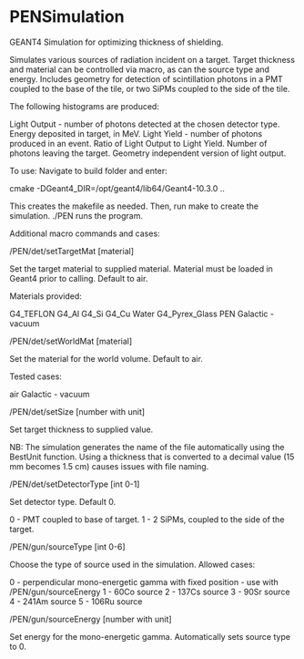 # PENSimulation
GEANT4 Simulation for optimizing thickness of shielding.

Simulates various sources of radiation incident on a target. Target thickness and material can be controlled via macro, as can the source type and energy. Includes geometry for detection of scintillation photons in a PMT coupled to the base of the tile, or two SiPMs coupled to the side of the tile.

The following histograms are produced:

Light Output - number of photons detected at the chosen detector type.
Energy deposited in target, in MeV.
Light Yield - number of photons produced in an event.
Ratio of Light Output to Light Yield.
Number of photons leaving the target. Geometry independent version of light output.

To use: Navigate to build folder and enter:

cmake -DGeant4_DIR=/opt/geant4/lib64/Geant4-10.3.0 ..

This creates the makefile as needed. Then, run make to create the simulation. ./PEN runs the program.

Additional macro commands and cases:

/PEN/det/setTargetMat [material]

Set the target material to supplied material. Material must be loaded in Geant4 prior to calling. Default to air.

Materials provided:

G4_TEFLON
G4_Al
G4_Si
G4_Cu
Water
G4_Pyrex_Glass
PEN
Galactic - vacuum

/PEN/det/setWorldMat [material]

Set the material for the world volume. Default to air.

Tested cases:

air
Galactic - vacuum

/PEN/det/setSize [number with unit]

Set target thickness to supplied value.

NB: The simulation generates the name of the file automatically using the BestUnit function. Using a thickness that is converted to a decimal value (15 mm becomes 1.5 cm) causes issues with file naming.

/PEN/det/setDetectorType [int 0-1]

Set detector type. Default 0.

  0 - PMT coupled to base of target.
  1 - 2 SiPMs, coupled to the side of the target.

/PEN/gun/sourceType [int 0-6]

Choose the type of source used in the simulation. Allowed cases:

  0 - perpendicular mono-energetic gamma with fixed position - use with /PEN/gun/sourceEnergy
  1 - 60Co source
  2 - 137Cs source
  3 - 90Sr source
	4 - 241Am source
	5 - 106Ru source

/PEN/gun/sourceEnergy [number with unit]

Set energy for the mono-energetic gamma. Automatically sets source type to 0.

